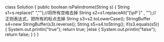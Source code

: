 class Solution {
    public boolean isPalindrome(String s) {
        String s1=s.replace(" ","");//将所有空格去掉
        String s2=s1.replaceAll("[\\pP`]" , "");//正则表达式，把所有的标点去掉
        String s3=s2.toLowerCase();
        StringBuffer s4=new StringBuffer(s3).reverse();
        String s5=s4.toString();
        if(s3.equals(s5)){
           System.out.println("true");
            return true;
        }else {
            System.out.println("false");
            return false;
        }
    }
}